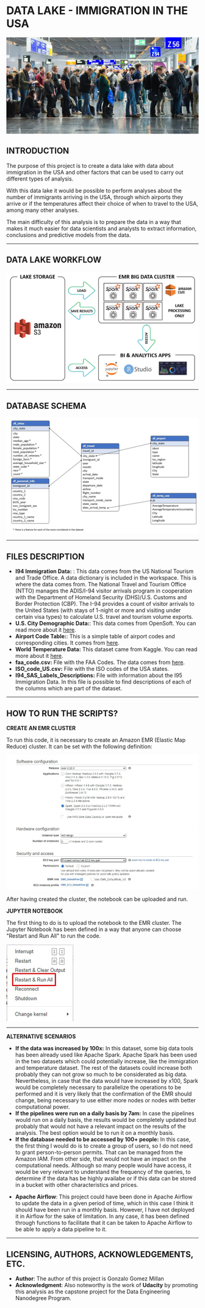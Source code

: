# **DATA LAKE - IMMIGRATION IN THE USA**

![](images/immigration_usa.jpg)

## **INTRODUCTION**

The purpose of this project is to create a data lake with data about immigration in the USA and other factors that can be used to carry out different types of analysis. 

With this data lake it would be possible to perform analyses about the number of immigrants arriving in the USA, through which airports they arrive or if the temperatures affect their choice of when to travel to the USA, among many other analyses.

The main difficulty of this analysis is to prepare the data in a way that makes it much easier for data scientists and analysts to extract information, conclusions and predictive models from the data.

---

## **DATA LAKE WORKFLOW**

![](images/Data_Lake_Sparkify_Workflow.png)

---

## **DATABASE SCHEMA**

![](images/DataLake_Immigration_USA_Structure.jpg)

---

## **FILES DESCRIPTION**
- **I94 Immigration Data:** : This data comes from the US National Tourism and Trade Office. A data dictionary is included in the workspace. This is where the data comes from. The National Travel and Tourism Office (NTTO) manages the ADIS/I-94 visitor arrivals program in cooperation with the Department of Homeland Security (DHS)/U.S. Customs and Border Protection (CBP). The I-94 provides a count of visitor arrivals to the United States (with stays of 1-night or more and visiting under certain visa types) to calculate U.S. travel and tourism volume exports.  
- **U.S. City Demographic Data:**: This data comes from OpenSoft. You can read more about it [here](https://public.opendatasoft.com/explore/dataset/us-cities-demographics/export/).
- **Airport Code Table:**: This is a simple table of airport codes and corresponding cities. It comes from [here](https://datahub.io/core/airport-codes#data).
- **World Temperature Data:**  This dataset came from Kaggle. You can read more about it [here](https://www.kaggle.com/datasets/berkeleyearth/climate-change-earth-surface-temperature-data).
- **faa_code.csv:** File with the FAA Codes. The data comes from [here](https://www.faa.gov/air_traffic/flight_info/aeronav/aero_data/Loc_ID_Search/Encodes_Decodes/).
- **ISO_code_US.csv:** File with the ISO codes of the USA states.
- **I94_SAS_Labels_Descriptions:** File with information about the I95 Immigration Data. In this file is possible to find descriptions of each of the columns which are part of the dataset.

---

## **HOW TO RUN THE SCRIPTS?**

**CREATE AN EMR CLUSTER**

To run this code, it is necessary to create an Amazon EMR (Elastic Map Reduce) cluster. It can be set with the following definition:

![](images/emr_cluster_config.jpg)

After having created the cluster, the notebook can be uploaded and run.

**JUPYTER NOTEBOOK**

The first thing to do is to upload the notebook to the EMR cluster. The Jupyter Notebook has been defined in a way that anyone can choose "Restart and Run All" to run the code.

![](images/run_jupyter_notebook.jpg)

---

**ALTERNATIVE SCENARIOS**

* **If the data was increased by 100x:** In this dataset, some big data tools has been already used like Apache Spark. Apache Spark has been used in the two datasets which could potentially increase, like the immigration and temperature dataset. The rest of the datasets could increase both probably they can not grow so much to be considerated as big data. Nevertheless, in case that the data would have increased by x100, Spark would be completely necessary to parallelize the operations to be performed and it is very likely that the confirmation of the EMR should change, being necessary to use either more nodes or nodes with better computational power.
* **If the pipelines were run on a daily basis by 7am:** In case the pipelines would run on a daily basis, the results would be completely updated but probably that would not have a relevant impact on the results of the analysis. The best option would be to run it on a monthly basis.
* **If the database needed to be accessed by 100+ people:** In this case, the first thing I would do is to create a group of users, so I do not need to grant person-to-person permits. That can be managed from the Amazon IAM. From other side, that would not have an impact on the computational needs. Although so many people would have access, it would be very relevant to understand the frequency of the queries, to determine if the data has be highly availabe or if this data can be stored in a bucket with other characteristics and prices. 
- **Apache Airflow**: This project could have been done in Apache Airflow to update the data in a given period of time, which in this case I think it should have been run in a monthly basis. However, I have not deployed it in Airflow for the sake of limitation. In any case, it has been defined through functions to facilitate that it can be taken to Apache Airflow to be able to apply a data pipeline to it.

---
## **LICENSING, AUTHORS, ACKNOWLEDGEMENTS, ETC.**
- **Author**: The author of this project is Gonzalo Gomez Millan
- **Acknowledgment**: Also noteworthy is the work of **Udacity** by promoting  this analysis as the capstone project for the Data Engineering Nanodegree Program.